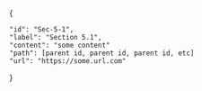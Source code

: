 {

    "id": "Sec-5-1",
    "label": "Section 5.1",
    "content": "some content"
    "path": [parent id, parent id, parent id, etc]
    "url": "https://some.url.com"

}